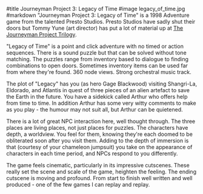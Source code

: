 #title Journeyman Project 3: Legacy of Time
#image	legacy_of_time.jpg
#markdown
"Journeyman Project 3: Legacy of Time" is a 1998 Adventure game from the talented Presto Studios. Presto Studios have sadly shut their doors but Tommy Yune (art director) has put a lot of material up at
[The Journeyman Project Trilogy](http://www.thejourneymanproject.com/).

"Legacy of Time" is a point and click adventure with no timed or action sequences. There is a sound puzzle but that can be solved without tone matching. The puzzles range from inventory based to dialogue to finding combinations to open doors. Sometimes inventory items can be used far from where they're found. 360 node views. Strong orchestral music track.

The plot of "Legacy" has you (as hero Gage Blackwood) visiting Shangri-La, Eldorado, and Atlantis in quest of three pieces of an alien artefact to save the Earth in the future. You have a sidekick called Arthur who offers help from time to time. In addition Arthur has some very witty comments to make as you play - the humour may not suit all, but Arthur can be quietened.

There is a lot of great NPC interaction here, well thought through. The three places are living places, not just places for puzzles. The characters have depth, a worldview. You feel for them, knowing they're each doomed to be obliterated soon after you visit them. Adding to the depth of immersion is that (courtesy of your chameleon jumpsuit) you take on the appearance of characters in each time period, and NPCs respond to you differently.

The game feels cinematic, particularly in its impressive cutscenes. These really set the scene and scale of the game, heighten the feeling. The ending cutscene is moving and profound. From start to finish well written and well produced - one of the few games I can replay and replay.
